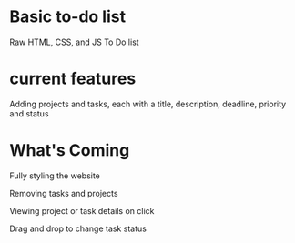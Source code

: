# Basic to-do list

Raw HTML, CSS, and JS To Do list

# current features

Adding projects and tasks, each with a title, description, deadline, priority and status

# What's Coming

Fully styling the website

Removing tasks and projects

Viewing project or task details on click

Drag and drop to change task status
